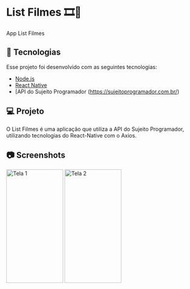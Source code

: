 # List Filmes 🎞🎥

App List Filmes

## 🚀 Tecnologias

Esse projeto foi desenvolvido com as seguintes tecnologias:

- [Node.js](https://nodejs.org/en/)
- [React Native](https://facebook.github.io/react-native/)
- [API do Sujeito Programador (https://sujeitoprogramador.com.br/)

## 💻 Projeto

O List Filmes é uma aplicação que utiliza a API do Sujeito Programador, utilizando tecnologias do React-Native com o Axios.

## 📷 Screenshots  
<div style="flex-direction: row;">
<img style="flex-direction: row;" alt="Tela 1" src="https://drive.google.com/uc?export=view&id=1LaZLum0ehAatZMiaR5OAcna8DR7ZqSRs" width="150" height="300">
<img style="flex-direction: row;" alt="Tela 2" src="https://drive.google.com/uc?export=view&id=1S5zXX3IkOwOEE_QsRUXbZCmXAOZWzkQT" width="150" height="300">
</div>
